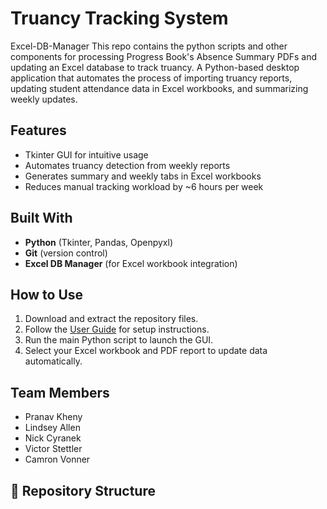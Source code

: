 # Truancy Tracking System
Excel-DB-Manager
This repo contains the python scripts and other components for processing Progress Book's Absence Summary PDFs and updating an Excel database to track truancy. 
A Python-based desktop application that automates the process of importing truancy reports, updating student attendance data in Excel workbooks, and summarizing weekly updates.

## Features

- Tkinter GUI for intuitive usage
- Automates truancy detection from weekly reports
- Generates summary and weekly tabs in Excel workbooks
- Reduces manual tracking workload by ~6 hours per week

## Built With

- **Python** (Tkinter, Pandas, Openpyxl)
- **Git** (version control)
- **Excel DB Manager** (for Excel workbook integration)

## How to Use

1. Download and extract the repository files.
2. Follow the [User Guide](Truancy%20Tracking%20System%20User%20Guide.pdf) for setup instructions.
3. Run the main Python script to launch the GUI.
4. Select your Excel workbook and PDF report to update data automatically.

## Team Members

- Pranav Kheny
- Lindsey Allen
- Nick Cyranek
- Victor Stettler
- Camron Vonner

## 📂 Repository Structure



